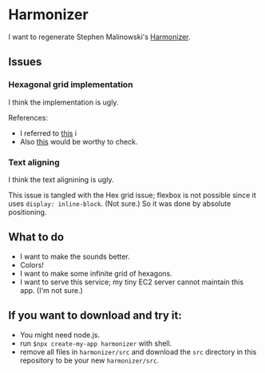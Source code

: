 # Harmonizer 

I want to regenerate Stephen Malinowski's [Harmonizer](http://www.musanim.com/harmonizer/). 

## Issues
### Hexagonal grid implementation
I think the implementation is ugly. 

References:
* I referred to [this](https://css-tricks.com/hexagons-and-beyond-flexible-responsive-grid-patterns-sans-media-queries/) i
* Also [this](https://www.redblobgames.com/grids/hexagons/) would be worthy to check. 

### Text aligning 
I think the text alignining is ugly. 

This issue is tangled with the Hex grid issue; flexbox is not possible since it uses `display: inline-block`. (Not sure.) So it was done by absolute positioning. 

## What to do 
* I want to make the sounds better. 
* Colors!
* I want to make some infinite grid of hexagons. 
* I want to serve this service; my tiny EC2 server cannot maintain this app. (I'm not sure.) 

## If you want to download and try it: 
* You might need node.js. 
* run `$npx create-my-app harmonizer` with shell. 
* remove all files in `harmonizer/src` and download the `src` directory in this repository to be your new `harmonizer/src`.
